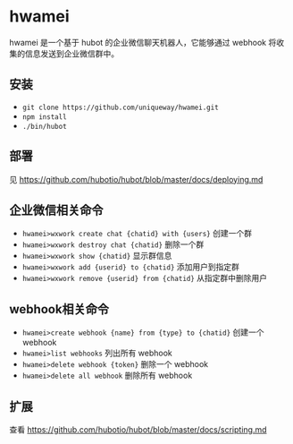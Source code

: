 # hwamei

hwamei 是一个基于 hubot 的企业微信聊天机器人，它能够通过 webhook 将收集的信息发送到企业微信群中。

## 安装

- `git clone https://github.com/uniqueway/hwamei.git`
- `npm install`
- `./bin/hubot`

## 部署

见 https://github.com/hubotio/hubot/blob/master/docs/deploying.md

## 企业微信相关命令

- `hwamei>wxwork create chat {chatid} with {users}` 创建一个群
- `hwamei>wxwork destroy chat {chatid}` 删除一个群
- `hwamei>wxwork show {chatid}` 显示群信息
- `hwamei>wxwork add {userid} to {chatid}` 添加用户到指定群
- `hwamei>wxwork remove {userid} from {chatid}` 从指定群中删除用户

## webhook相关命令
- `hwamei>create webhook {name} from {type} to {chatid}` 创建一个 webhook
- `hwamei>list webhooks` 列出所有 webhook
- `hwamei>delete webhook {token}` 删除一个 webhook
- `hwamei>delete all webhook` 删除所有 webhook

## 扩展

查看 https://github.com/hubotio/hubot/blob/master/docs/scripting.md
